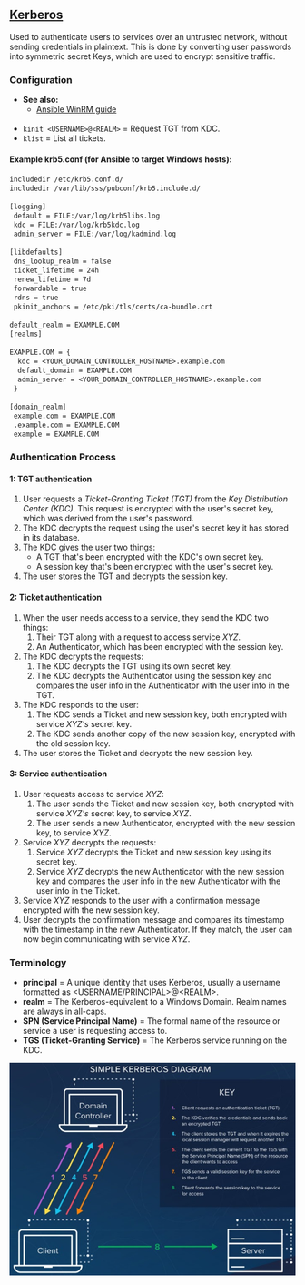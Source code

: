 ## [Kerberos]("https://web.mit.edu/kerberos/")

Used to authenticate users to services over an untrusted network, without sending credentials in plaintext. This is done
by converting user passwords into symmetric secret Keys, which are used to encrypt sensitive traffic.

### Configuration

- **See also:**
  - [Ansible WinRM guide](https://docs.ansible.com/ansible/latest/user_guide/windows_winrm.html#kerberos)
<br><br>
- `kinit <USERNAME>@<REALM>` = Request TGT from KDC.
- `klist` = List all tickets.

#### Example krb5.conf (for Ansible to target Windows hosts):

```
includedir /etc/krb5.conf.d/
includedir /var/lib/sss/pubconf/krb5.include.d/

[logging]
 default = FILE:/var/log/krb5libs.log
 kdc = FILE:/var/log/krb5kdc.log
 admin_server = FILE:/var/log/kadmind.log

[libdefaults]
 dns_lookup_realm = false
 ticket_lifetime = 24h
 renew_lifetime = 7d
 forwardable = true
 rdns = true
 pkinit_anchors = /etc/pki/tls/certs/ca-bundle.crt

default_realm = EXAMPLE.COM
[realms]

EXAMPLE.COM = {
  kdc = <YOUR_DOMAIN_CONTROLLER_HOSTNAME>.example.com
  default_domain = EXAMPLE.COM
  admin_server = <YOUR_DOMAIN_CONTROLLER_HOSTNAME>.example.com
 }

[domain_realm]
 example.com = EXAMPLE.COM
 .example.com = EXAMPLE.COM
 example = EXAMPLE.COM
```

### Authentication Process

#### 1: TGT authentication
  1. User requests a *Ticket-Granting Ticket (TGT)* from the *Key Distribution Center (KDC)*. This request is
     encrypted with the user's secret key, which was derived from the user's password.
  2. The KDC decrypts the request using the user's secret key it has stored in its database.
  3. The KDC gives the user two things:
     - A TGT that's been encrypted with the KDC's own secret key.
     - A session key that's been encrypted with the user's secret key.
  4. The user stores the TGT and decrypts the session key.

#### 2: Ticket authentication
  1. When the user needs access to a service, they send the KDC two things:
     1. Their TGT along with a request to access service *XYZ*.
     2. An Authenticator, which has been encrypted with the session key.
  2. The KDC decrypts the requests:
     1. The KDC decrypts the TGT using its own secret key.
     2. The KDC decrypts the Authenticator using the session key and compares the user info in the Authenticator with
        the user info in the TGT.
  3. The KDC responds to the user:
     1. The KDC sends a Ticket and new session key, both encrypted with service *XYZ's* secret key.
     2. The KDC sends another copy of the new session key, encrypted with the old session key.
  4. The user stores the Ticket and decrypts the new session key.

#### 3: Service authentication
  1. User requests access to service *XYZ*:
     1. The user sends the Ticket and new session key, both encrypted with service *XYZ's* secret key, to service *XYZ*.
     2. The user sends a new Authenticator, encrypted with the new session key, to service *XYZ*.
  2. Service *XYZ* decrypts the requests:
     1. Service *XYZ* decrypts the Ticket and new session key using its secret key.
     2. Service *XYZ* decrypts the new Authenticator with the new session key and compares the user info in the new
        Authenticator with the user info in the Ticket.
  3. Service *XYZ* responds to the user with a confirmation message encrypted with the new session key.
  4. User decrypts the confirmation message and compares its timestamp with the timestamp in the new Authenticator.
     If they match, the user can now begin communicating with service *XYZ*.

### Terminology

  - **principal** = A unique identity that uses Kerberos, usually a username formatted as \<USERNAME/PRINCIPAL\>@\<REALM\>.
  - **realm** = The Kerberos-equivalent to a Windows Domain. Realm names are always in all-caps.
  - **SPN (Service Principal Name)** = The formal name of the resource or service a user is requesting access to.
  - **TGS (Ticket-Granting Service)** = The Kerberos service running on the KDC.

<img src="images/kerberos.jpg" width="600"/>

